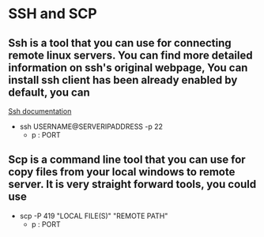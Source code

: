 # SSH and SCP

## Ssh is a tool that you can use for connecting remote linux servers.  You can find more detailed information on ssh's original webpage, You can install ssh client has been already enabled by default, you can

[Ssh documentation](https://www.ssh.com/academy/ssh)

- ssh USERNAME@SERVERIPADDRESS -p 22
  - p : PORT

## Scp is a  command line tool that you can use for copy files from your local windows to remote server. It is very straight forward tools, you could use

- scp -P 419 "LOCAL FILE(S)" "REMOTE PATH"
  - p : PORT